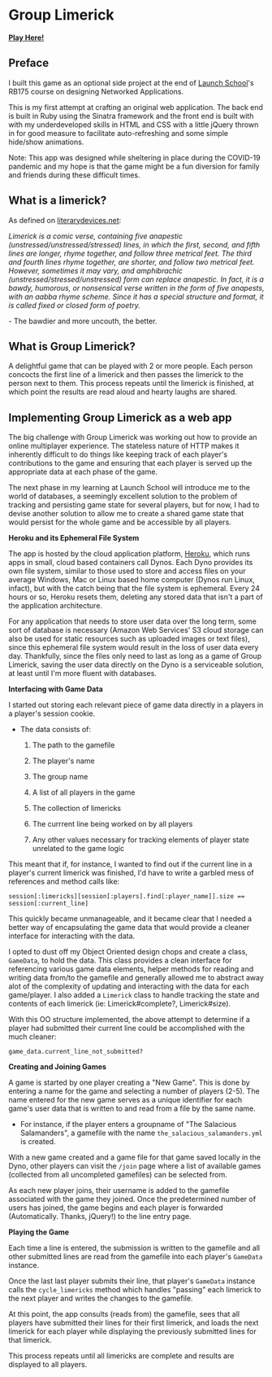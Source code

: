 # Group Limerick

**[Play Here!](https://group-limerick.herokuapp.com/)**

## Preface

I built this game as an optional side project at the end of [Launch School](https://launchschool.com/)'s RB175 course on designing Networked Applications.

This is my first attempt at crafting an original web application. The back end is built in Ruby using the Sinatra framework and the front end is built with with my underdeveloped skills in HTML and CSS with a little jQuery thrown in for good measure to facilitate auto-refreshing and some simple hide/show animations.

Note: This app was designed while sheltering in place during the COVID-19 pandemic and my hope is that the game might be a fun diversion for family and friends during these difficult times.

## What is a limerick?

As defined on [literarydevices.net](http://literarydevices.net/limerick):

*Limerick is a comic verse, containing five anapestic (unstressed/unstressed/stressed) lines, in which the first, second, and fifth lines are longer, rhyme together, and follow three metrical feet. The third and fourth lines rhyme together, are shorter, and follow two metrical feet. However, sometimes it may vary, and amphibrachic (unstressed/stressed/unstressed) form can replace anapestic. In fact, it is a bawdy, humorous, or nonsensical verse written in the form of five anapests, with an aabba rhyme scheme. Since it has a special structure and format, it is called fixed or closed form of poetry.*

\- The bawdier and more uncouth, the better.

## What is Group Limerick?

A delightful game that can be played with 2 or more people. Each person concocts the first line of a limerick and then passes the limerick to the person next to them. This process repeats until the limerick is finished, at which point the results are read aloud and hearty laughs are shared.

## Implementing Group Limerick as a web app

The big challenge with Group Limerick was working out how to provide an online multiplayer experience. The stateless nature of HTTP makes it inherently difficult to do things like keeping track of each player's contributions to the game and ensuring that each player is served up the appropriate data at each phase of the game.

The next phase in my learning at Launch School will introduce me to the world of databases, a seemingly excellent solution to the problem of tracking and persisting game state for several players, but for now, I had to devise another solution to allow me to create a shared game state that would persist for the whole game and be accessible by all players.

**Heroku and its Ephemeral File System**

The app is hosted by the cloud application platform, [Heroku](https://www.heroku.com/), which runs apps in small, cloud based containers call Dynos. Each Dyno provides its own file system, similar to those used to store and access files on your average Windows, Mac or Linux based home computer (Dynos run Linux, infact), but with the catch being that the file system is ephemeral. Every 24 hours or so, Heroku resets them, deleting any stored data that isn't a part of the application architecture.

For any application that needs to store user data over the long term, some sort of database is necessary (Amazon Web Services' S3 cloud storage can also be used for static resources such as uploaded images or text files), since this ephemeral file system would result in the loss of user data every day. Thankfully, since the files only need to last as long as a game of Group Limerick, saving the user data directly on the Dyno is a serviceable solution, at least until I'm more fluent with databases.

**Interfacing with Game Data**

I started out storing each relevant piece of game data directly in a players in a player's session cookie. 

- The data consists of:

  1. The path to the gamefile
  2. The player's name
  3. The group name
  4. A list of all players in the game
  5. The collection of limericks
  6. The currrent line being worked on by all players

  7. Any other values necessary for tracking elements of player state unrelated to the game logic

This meant that if, for instance, I wanted to find out if the current line in a player's current limerick was finished, I'd have to write a garbled mess of references and method calls like:

```
session[:limericks][session[:players].find[:player_name]].size == session[:current_line]
```

This quickly became unmanageable, and it became clear that I needed a better way of encapsulating the game data that would provide a cleaner interface for interacting with the data.

I opted to dust off my Object Oriented design chops and create a class, `GameData`, to hold the data. This class provides a clean interface for referencing various game data elements, helper methods for reading and writing data from/to the gamefile and generally allowed me to abstract away alot of the complexity of updating and interacting with the data for each game/player. I also added a `Limerick` class to handle tracking the state and contents of each limerick (ie: Limerick#complete?, Limerick#size).

With this OO structure implemented, the above attempt to determine if a player had submitted their current line could be accomplished with the much cleaner:

```
game_data.current_line_not_submitted?
```

**Creating and Joining Games**

A game is started by one player creating a "New Game". This is done by entering a name for the game and selecting a number of players (2-5). The name entered for the new game serves as a unique identifier for each game's user data that is written to and read from a file by the same name.

- For instance, if the player enters a groupname of "The Salacious Salamanders", a gamefile with the name `the_salacious_salamanders.yml` is created.

With a new game created and a game file for that game saved locally in the Dyno, other players can visit the `/join` page where a list of available games (collected from all uncompleted gamefiles) can be selected from.

As each new player joins, their username is added to the gamefile associated with the game they joined. Once the predetermined number of users has joined, the game begins and each player is forwarded (Automatically. Thanks, jQuery!) to the line entry page.

**Playing the Game**

Each time a line is entered, the submission is written to the gamefile and all other submitted lines are read from the gamefile into each player's `GameData` instance.

Once the last last player submits their line, that player's `GameData` instance calls the `cycle_limericks` method which handles "passing" each limerick to the next player and writes the changes to the gamefile. 

At this point, the app consults (reads from) the gamefile, sees that all players have submitted their lines for their first limerick, and loads the next limerick for each player while displaying the previously submitted lines for that limerick.

This process repeats until all limericks are complete and results are displayed to all players.
